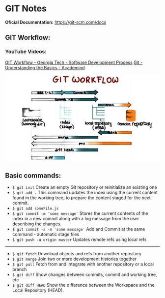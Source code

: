 # GIT Notes

**Oficial Documentation:** https://git-scm.com/docs

## GIT Workflow:

### YouTube Videos:

[GIT Workflow - Georgia Tech - Software Development Process](https://www.youtube.com/watch?v=3a2x1iJFJWc&t=51s)
[Git - Understanding the Basics - Academind](https://www.youtube.com/watch?v=_OZVJpLHUaI)

![Git Workflow](../images/gitworkflow.png)

## Basic commands:

-   `$ git init` Create an empty Git repository or reinitialize an existing one
-   `$ git add .` This command updates the index using the current content found in the working tree, to prepare the content staged for the next commit.
-   `$ git add someFile.js`
-   `$ git commit -m ¨some message¨` Stores the current contents of the index in a new commit along with a log message from the user describing the changes.
-   `$ git commit -a -m ¨some message¨` Add and Commit at the same command - automatic stage files
-   `$ git push -u origin master` Updates remote refs using local refs

---

-   `$ git fetch` Download objects and refs from another repository
-   `$ git merge` Join two or more development histories together
-   `$ git pull` Fetch from and integrate with another repository or a local branch
-   `$ git diff` Show changes between commits, commit and working tree, etc
-   `$ git diff HEAD` Show the difference between the Workspace and the Local Repository (HEAD).
